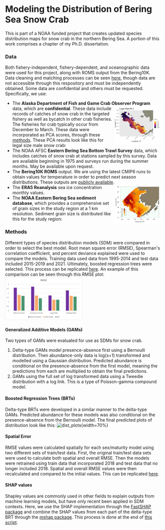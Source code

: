 # Modeling the Distribution of Bering Sea Snow Crab

This is part of a NOAA funded project that creates updated species distribution maps for snow crab in the northern Bering Sea. A portion of this work comprises a chapter of my Ph.D. dissertation.

### Data
Both fishery-independent, fishery-dependent, and oceanographic data were used for this project, along with ROMS output from the Bering10K. Data cleaning and matching processes can be seen [here](code/data_matching.R), though data are not accessible through this respository and must be independently obtained. Some data are confidential and others must be requested. Specifically, we use:
- The **Alaska Department of Fish and Game Crab Observer Program** data, which are <img align = 'right' src='results/PCA/legal_male_PCA.jpeg' width='150'> __confidential__. These data include records of catches of snow crab in the targeted fishery as well as bycatch in other crab fisheries. The fisheries for crab typically occur from December to March. These data were incorporated as PCA scores, through these [methods](code/observer_PCA.R). These PCA results look like this for legal size male snow crab: 
- The NOAA AFSC **Eastern Bering Sea Bottom Trawl Survey** data, which includes catches of snow crab at stations sampled by this survey. Data are available beginning in 1975 and surveys run during the summer months. May be available upon request.
- The **Bering10K ROMS** output. We are using the latest CMIP6 runs to obtain values for temperature in order to predict next season distributions. These outputs are [publicly available](https://beringnpz.github.io/roms-bering-sea/B10K-dataset-docs/). <img align = 'right' src='results/grain_size.jpg' width='150'>
- The **ERA5 Reanalysis** sea ice concentration monthly values. 
- The **NOAA Eastern Bering Sea sediment database**, which provides a comprehensive set of grain sizes in the study region at a 1 km resolution. Sediment grain size is distributed like this for the study region: 


### Methods
Different types of species distribution models (SDM) were compared in order to select the best model. Root mean square error (RMSE), Spearman's correlation coefficient, and percent deviance explained were used to compare the models. Training data used data from 1995-2014 and test data included 2015-2019 and 2021. Ultimately, boosted regression trees were selected. This process can be replicated [here](code/model_evaluation.R). An example of this comparison can be seen through this RMSE plot:
<img src='results/RMSE_plot.png' width='250'>

#### Generalized Additive Models (GAMs)
Two types of GAMs were evaluated for use as SDMs for snow crab.
1. Delta-type GAMs model presence-absence first using a Bernoulli distribution. Then abundance-only data is log(x+1) transformed and modelled using a Gaussian distribution. Predicted abundance is conditional on the presence-absence from the first model, meaning the predictions from each are multiplied to obtain the final predictions.
2. GAMs using the full set of log transformed data using a Tweedie distribution with a log link. This is a type of Poisson-gamma compound model.

#### Boosted Regression Trees (BRTs)
Delta-type BRTs were developed in a similar manner to the delta-type GAMs. Predicted abundance for these models was also conditional on the presence-absence from the Bernoulli model. The final predicted plots of distribution look like this:
![dist_plots](manuscripts/Figures/Figure2.png){width=70%}

#### Spatial Error
RMSE values were calculated spatially for each sex/maturity model using two different sets of train/test data. First, the original train/test data sets were used to calculate both spatial and overall RMSE. Then the models were retrained using train data that incorporated 2018 and test data that no longer included 2018. Spatial and overall RMSE values were then recalculated and compared to the initial values. This can be replicated [here](code/model_spatial_error.R).

#### SHAP values
Shapley values are commonly used in other fields to explain outputs from machine learning models, but have only recent been applied in SDM contexts. Here, we use the SHAP implementation through the [FastSHAP package](https://cran.r-project.org/web/packages/fastshap/index.html) and combine the SHAP values from each part of the delta-type BRT through the [mshap package](https://cran.r-project.org/web/packages/mshap/index.html). This process is done at the end of [this script](code/model_evaluation.R).
